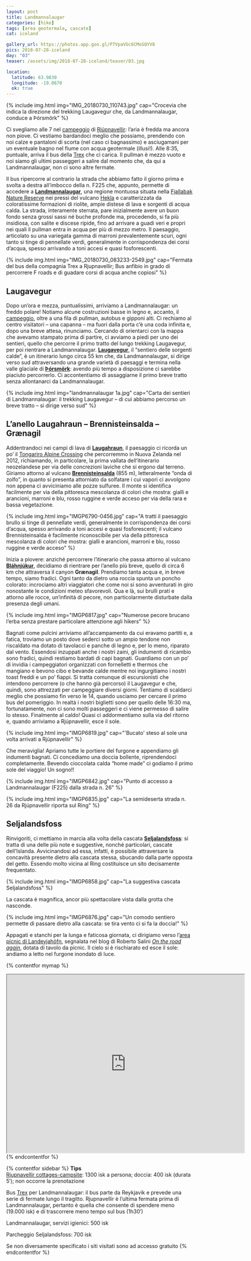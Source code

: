 ```yaml
---
layout: post
title: Landmannalaugar
categories: [hike]
tags: [area geotermale, cascate]
cat: iceland

gallery_url: https://photos.app.goo.gl/P7VpaVGc6CMoSQYV8
pics: 2018-07-28-iceland
day: "03"
teaser: /assets/img/2018-07-28-iceland/teaser/03.jpg

location:
  latitude: 63.9830
  longitude: -19.0670
  ok: true
---
```


{% include img.html img="IMG_20180730_110743.jpg" cap="Crocevia che indica la direzione del trekking Laugavegur che, da Landmannalaugar, conduce a Þórsmörk" %}

Ci svegliamo alle 7 nel [campeggio](https://park4night.com/lieu/109496/camping/rj%C3%BApnavellir-landvegur/iceland/hella#.XCckwFySPic) di [Rjúpnavellir](https://www.south.is/en/service/rjupnavellir): l’aria è fredda ma ancora non piove. Ci vestiamo bardandoci meglio che possiamo, prendendo con noi calze e pantaloni di scorta (nel caso ci bagnassimo) e asciugamani per un eventuale bagno nel fiume con acqua geotermale (illusi!). Alle 8:35, puntuale, arriva il bus della [Trex](https://trex.is/tour/landmannalaugar/) che ci carica. Il pullman è mezzo vuoto e noi siamo gli ultimi passeggeri a salire dal momento che, da qui a Landmannalaugar, non ci sono altre fermate.

Il bus ripercorre al contrario la strada che abbiamo fatto il giorno prima e svolta a destra all’imbocco della n. F225 che, appunto, permette di accedere a [**Landmannalaugar**](https://guidetoiceland.is/travel-iceland/drive/landmannalaugar), una regione montuosa situata nella [Fjallabak Nature Reserve](https://www.extremeiceland.is/en/attractions/fjallabak-nature-reserve) nei pressi del vulcano [Hekla](https://guidetoiceland.is/travel-iceland/drive/hekla) e caratterizzata da coloratissime formazioni di riolite, ampie distese di lava e sorgenti di acqua calda. La strada, interamente sterrata, pare inizialmente avere un buon fondo senza grossi sassi né buche profonde ma, procedendo, si fa più insidiosa, con salite e discese ripide, fino ad arrivare a guadi veri e propri nei quali il pullman entra in acqua per più di mezzo metro. Il paesaggio, articolato su una variegata gamma di marroni prevalentemente scuri, ogni tanto si tinge di pennellate verdi, generalmente in corrispondenza dei corsi d’acqua, spesso arrivando a toni accesi e quasi fosforescenti.

{% include img.html img="IMG_20180730_083233-2549.jpg" cap="Fermata del bus della compagnia Trex a Rjupnavellir; Bus anfibio in grado di percorrere F roads e di guadare corsi di acqua anche copiosi" %}
## Laugavegur

Dopo un’ora e mezza, puntualissimi, arriviamo a Landmannalaugar: un freddo polare! Notiamo alcune costruzioni basse in legno e, accanto, il [campeggio](http://www.landmannalaugar.info/), oltre a una fila di pullman, autobus e gipponi alti. Ci rechiamo al centro visitatori – una capanna – ma fuori dalla porta c’è una coda infinita e, dopo una breve attesa, rinunciamo. Cercando di orientarci con la mappa che avevamo stampato prima di partire, ci avviamo a piedi per uno dei sentieri, quello che percorre il primo tratto del lungo trekking Laugavegur, per poi rientrare a Landmannalaugar.
**[Laugavegur](https://www.trek.is/en/our-tours/laugavegur-trek/laugavegur-trekking)**, il “sentiero delle sorgenti calde”, è un itinerario lungo circa 55 km che, da Landmannalaugar, si dirige verso sud attraversando una grande varietà di paesaggi e termina nella valle glaciale di [**Þórsmörk**](https://guidetoiceland.is/travel-iceland/drive/thorsmork): avendo più tempo a disposizione ci sarebbe piaciuto percorrerlo. Ci accontentiamo di assaggiarne il primo breve tratto senza allontanarci da Landmannalaugar.

{% include img.html img="landmannalaugar 1a.jpg" cap="Carta dei sentieri di Landmannalaugar: il trekking Laugavegur – di cui abbiamo percorso un breve tratto – si dirige verso sud" %}
## L’anello Laugahraun – Brennisteinsalda – Grænagil

Addentrandoci nei campi di lava di [**Laugahraun**](https://icelandictimes.com/laugahraun/), il paesaggio ci ricorda un po’ il [Tongariro Alpine Crossing](https://www.van42.com/2012/12/29/nz_04-tongariro.html) che percorremmo in Nuova Zelanda nel 2012, richiamando, in particolare, la prima vallata dell’itinerario neozelandese per via delle concrezioni laviche che si ergono dal terreno. Giriamo attorno al vulcano [**Brennisteinsalda**](https://guidetoiceland.is/travel-iceland/drive/brennisteinsalda) (855 m), letteralmente “onda di zolfo”, in quanto si presenta attorniato da solfatare i cui vapori ci avvolgono non appena ci avviciniamo alle pozze sulfuree. Il monte si identifica facilmente per via della pittoresca mescolanza di colori che mostra: gialli e arancioni, marroni e blu, rosso ruggine e verde acceso per via della rara e bassa vegetazione.

{% include img.html img="IMGP6790-0456.jpg" cap="A tratti il paesaggio brullo si tinge di pennellate verdi, generalmente in corrispondenza dei corsi d’acqua, spesso arrivando a toni accesi e quasi fosforescenti; il vulcano Brennisteinsalda è facilmente riconoscibile per via della pittoresca mescolanza di colori che mostra: gialli e arancioni, marroni e blu, rosso ruggine e verde acceso" %}

Inizia a piovere: anziché percorrere l’itinerario che passa attorno al vulcano [**Bláhnjúkur**](https://guidetoiceland.is/travel-iceland/drive/blahnjukur), decidiamo di rientrare per l’anello più breve, quello di circa 6 km che attraversa il canyon **Grænagil**. Prendiamo tanta acqua e, in breve tempo, siamo fradici. Ogni tanto da dietro una roccia spunta un poncho colorato: incrociamo altri viaggiatori che come noi si sono avventurati in giro nonostante le condizioni meteo sfavorevoli. Qua e là, sui brulli prati e attorno alle rocce, un’infinità di pecore, non particolarmente disturbate dalla presenza degli umani.

{% include img.html img="IMGP6817.jpg" cap="Numerose pecore brucano l’erba senza prestare particolare attenzione agli hikers" %}

Bagnati come pulcini arriviamo all’accampamento da cui eravamo partiti e, a fatica, troviamo un posto dove sederci sotto un ampio tendone non riscaldato ma dotato di tavolacci e panche di legno e, per lo meno, riparato dal vento. Essendosi inzuppati anche i nostri zaini, gli indumenti di ricambio sono fradici, quindi restiamo bardati di capi bagnati. Guardiamo con un po’ di invidia i campeggiatori organizzati con fornelletti e thermos che mangiano e bevono cibo e bevande calde mentre noi ingurgitiamo i nostri toast freddi e un po’ fiappi. Si tratta comunque di escursionisti che intendono percorrere (o che hanno già percorso) il Laugavegur e che, quindi, sono attrezzati per campeggiare diversi giorni. Tentiamo di scaldarci meglio che possiamo fin verso le 14, quando usciamo per cercare il primo bus del pomeriggio. In realtà i nostri biglietti sono per quello delle 16:30 ma, fortunatamente, non ci sono molti passeggeri e ci viene permesso di salire lo stesso. Finalmente al caldo! Quasi ci addormentiamo sulla via del ritorno e, quando arriviamo a Rjúpnavellir, esce il sole.

{% include img.html img="IMGP6819.jpg" cap="'Bucato' steso al sole una volta arrivati a Rjúpnavellir" %}

Che meraviglia! Apriamo tutte le portiere del furgone e appendiamo gli indumenti bagnati. Ci concediamo una doccia bollente, riprendendoci completamente. Bevendo cioccolata calda “home made” ci godiamo il primo sole del viaggio! Un sogno!!

{% include img.html img="IMGP6842.jpg" cap="Punto di accesso a Landmannalaugar (F225) dalla strada n. 26" %}

{% include img.html img="IMGP6835.jpg" cap="La semideserta strada n. 26 da Rjúpnavellir riporta sul Ring" %}

## Seljalandsfoss

Rinvigoriti, ci mettiamo in marcia alla volta della cascata [**Seljalandsfoss**](https://guidetoiceland.is/travel-iceland/drive/seljalandsfoss): si tratta di una delle più note e suggestive, nonché particolari, cascate dell’Islanda. Avvicinandosi ad essa, infatti, è possibile attraversare la concavità presente dietro alla cascata stessa, sbucando dalla parte opposta del getto. Essendo molto vicina al Ring costituisce un sito decisamente frequentato.

{% include img.html img="IMGP6858.jpg" cap="La suggestiva cascata Seljalandsfoss" %}

La cascata è magnifica, ancor più spettacolare vista dalla grotta che nasconde.

{% include img.html img="IMGP6876.jpg" cap="Un comodo sentiero permette di passare dietro alla cascata: se tira vento ci si fa la doccia!" %}

Appagati e stanchi per la lunga e faticosa giornata, ci dirigiamo verso l’[area picnic di Landeyjahöfn](https://park4night.com/lieu/109371/#.XA7hdnSSPic), segnalata nel blog di Roberto Salini [*On the road again*](http://www.ontheroadagain.blog/2018/07/12/heimaey/), dotata di tavolo da picnic. Il cielo si è rischiarato ed esce il sole: andiamo a letto nel furgone inondato di luce.

{% contentfor mymap %}
<iframe src="https://www.google.com/maps/d/embed?mid=1LMsjkS1yrNr6UioXWaL2P-5Muxc7w8m5&ehbc=2E312F" width="640" height="480"></iframe>
{% endcontentfor %}

{% contentfor sidebar %}
**Tips**  
[Rjupnavellir cottages-campsite](https://rjupnavellir-camping-cottages.business.site/): 1300 isk a persona; doccia: 400 isk (durata 5′); non occorre la prenotazione

Bus [Trex](https://trex.is/tour/landmannalaugar/) per Landmannalaugar: il bus parte da Reykjavik e prevede una serie di fermate lungo il tragitto. Rjupnavellir è l’ultima fermata prima di Landmannalaugar, pertanto è quella che consente di spendere meno (19.000 isk) e di trascorrere meno tempo sul bus (1h30′)

Landmannalaugar, servizi igienici: 500 isk

Parcheggio Seljalandsfoss: 700 isk

Se non diversamente specificato i siti visitati sono ad accesso gratuito
{% endcontentfor %}